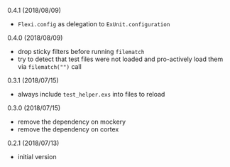 0.4.1 (2018/08/09)
  - `Flexi.config` as delegation to `ExUnit.configuration`


0.4.0 (2018/08/09)
  - drop sticky filters before running `filematch`
  - try to detect that test files were not loaded and pro-actively load them via `filematch("")` call


0.3.1 (2018/07/15)
  - always include `test_helper.exs` into files to reload


0.3.0 (2018/07/15)
  - remove the dependency on mockery
  - remove the dependency on cortex

0.2.1 (2018/07/13)
  - initial version
